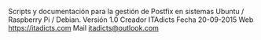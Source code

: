 Scripts y documentación para la gestión de Postfix en sistemas Ubuntu / Raspberry Pi / Debian.
Versión 1.0
Creador ITAdicts
Fecha 20-09-2015
Web https://itadicts.com
Mail itadicts@outlook.com
